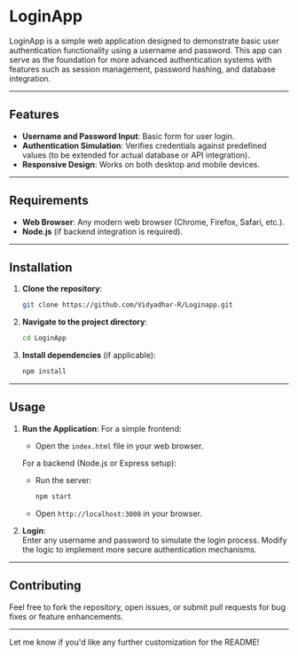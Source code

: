 # LoginApp

LoginApp is a simple web application designed to demonstrate basic user authentication functionality using a username and password. This app can serve as the foundation for more advanced authentication systems with features such as session management, password hashing, and database integration.

---

## Features

- **Username and Password Input**: Basic form for user login.
- **Authentication Simulation**: Verifies credentials against predefined values (to be extended for actual database or API integration).
- **Responsive Design**: Works on both desktop and mobile devices.

---

## Requirements

- **Web Browser**: Any modern web browser (Chrome, Firefox, Safari, etc.).
- **Node.js** (if backend integration is required).

---

## Installation

1. **Clone the repository**:
   ```bash
   git clone https://github.com/Vidyadhar-R/Loginapp.git
   ```
2. **Navigate to the project directory**:
   ```bash
   cd LoginApp
   ```
3. **Install dependencies** (if applicable):
   ```bash
   npm install
   ```

---

## Usage

1. **Run the Application**:
   For a simple frontend:
   - Open the `index.html` file in your web browser.
   
   For a backend (Node.js or Express setup):
   - Run the server:
     ```bash
     npm start
     ```
   - Open `http://localhost:3000` in your browser.

2. **Login**:  
   Enter any username and password to simulate the login process. Modify the logic to implement more secure authentication mechanisms.

---

## Contributing

Feel free to fork the repository, open issues, or submit pull requests for bug fixes or feature enhancements.

---


Let me know if you'd like any further customization for the README!
